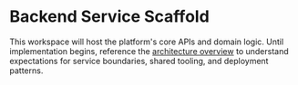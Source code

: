 # Backend Service Scaffold

This workspace will host the platform's core APIs and domain logic. Until implementation begins, reference the [architecture overview](../docs/architecture.md) to understand expectations for service boundaries, shared tooling, and deployment patterns.
